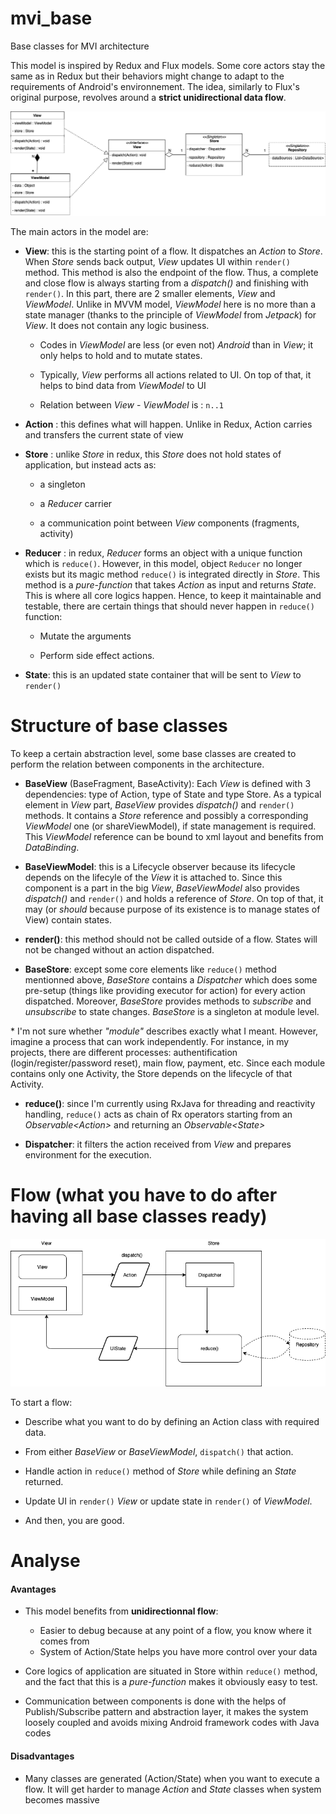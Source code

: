 # mvi_base
Base classes for MVI architecture


This model is inspired by Redux and Flux models. Some core actors stay the same as in Redux but their behaviors might change to adapt to the requirements of Android's environnement. The idea, similarly to Flux's original purpose, revolves around a **strict unidirectional data flow**. 

![Image of diagram class](resources/diagram_class.png)

The main actors in the model are:

- **View**: this is the starting point of a flow. It dispatches an _Action_ to _Store_. When _Store_ sends back output, _View_ updates UI within `render()` method. This method is also the endpoint of the flow. Thus, a complete and close flow is always starting from a _dispatch()_ and finishing with `render()`. In this part, there are 2 smaller elements, _View_ and _ViewModel_. Unlike in MVVM model, _ViewModel_ here is no more than a state manager (thanks to the principle of _ViewModel_ from _Jetpack_) for _View_. It does not contain any logic business. 

    - Codes in _ViewModel_ are less (or even not) _Android_ than in _View_; it only helps to hold and to mutate states.

    - Typically, _View_ performs all actions related to UI. On top of that, it helps to bind data from _ViewModel_ to UI

    - Relation between _View_ - _ViewModel_ is : `n..1`

- **Action** : this defines what will happen. Unlike in Redux, Action carries and transfers the current state of view

- **Store** : unlike _Store_ in redux, this _Store_ does not hold states of application, but instead acts as:

    - a singleton

    - a *Reducer* carrier
    
    - a communication point between _View_ components (fragments, activity)

- **Reducer** : in redux, _Reducer_ forms an object with a unique function which is `reduce()`. However, in this model, object `Reducer` no longer exists but its magic method `reduce()` is integrated directly in _Store_. This method is a _pure-function_ that takes _Action_ as input and returns _State_. This is where all core logics happen. Hence, to keep it maintainable and testable, there are certain things that should never happen in `reduce()` function:

    - Mutate the arguments
    
    - Perform side effect actions.

- **State**: this is an updated state container that will be sent to _View_ to `render()`

# Structure of base classes

To keep a certain abstraction level, some base classes are created to perform the relation between components in the architecture.

- **BaseView** (BaseFragment, BaseActivity):  Each _View_ is defined with 3 dependencies: type of Action, type of State and type Store. As a typical element in _View_ part, _BaseView_ provides _dispatch()_ and `render()` methods. It contains a _Store_ reference and possibly a corresponding _ViewModel_ one (or shareViewModel), if state management is required. This _ViewModel_ reference can be bound to xml layout and benefits from _DataBinding_.

- **BaseViewModel**: this is a Lifecycle observer because its lifecycle depends on the lifecyle of the _View_ it is attached to. Since this component is a part in the big _View_, _BaseViewModel_ also provides _dispatch()_ and `render()` and holds a reference of _Store_. On top of that, it may (or _should_ because purpose of its existence is to manage states of View) contain states.

- **render()**: this method should not be called outside of a flow. States will not be changed without an action dispatched.

- **BaseStore**: except some core elements like `reduce()` method mentionned above, _BaseStore_ contains a *Dispatcher* which does some pre-setup (things like providing executor for action) for every action dispatched. Moreover, _BaseStore_ provides methods to *subscribe* and *unsubscribe* to state changes. _BaseStore_ is a singleton at module level. 

\* I'm not sure whether _"module"_ describes exactly what I meant. However, imagine a process that can work independently. For instance, in my projects, there are different processes: authentification (login/register/password reset), main flow, payment, etc. Since each module contains only one Activity, the Store depends on the lifecycle of that Activity.
- **reduce()**: since I'm currently using RxJava for threading and reactivity handling, `reduce()` acts as chain of Rx operators starting from an _Observable\<Action\>_ and returning an _Observable\<State\>_
  
- **Dispatcher**: it filters the action received from _View_ and prepares environment for the execution.

# Flow (what you have to do after having all base classes ready)

![Image of diagram flow](resources/diagram_flow.png)

To start a flow:

- Describe what you want to do by defining an Action class with required data.

- From either _BaseView_ or _BaseViewModel_, `dispatch()` that action.

- Handle action in `reduce()` method of _Store_ while defining an _State_ returned.

- Update UI in `render()` _View_ or update state in  `render()` of _ViewModel_.

- And then, you are good.

# Analyse
####  Avantages
- This model benefits from **unidirectionnal flow**:
    - Easier to debug because at any point of a flow, you know where it comes from
    - System of Action/State helps you have more control over your data
    
- Core logics of application are situated in Store within `reduce()` method, and the fact that this is a _pure-function_ makes it obviously easy to test.

- Communication between components is done with the helps of Publish/Subscribe pattern and abstraction layer, it makes the system loosely coupled and avoids mixing Android framework codes with Java codes

#### Disadvantages

- Many classes are generated (Action/State) when you want to execute a flow. It will get harder to manage _Action_ and _State_ classes when system becomes massive